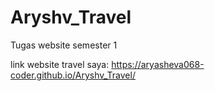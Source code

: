 # Aryshv_Travel
Tugas website semester 1

link website travel saya: https://aryasheva068-coder.github.io/Aryshv_Travel/
